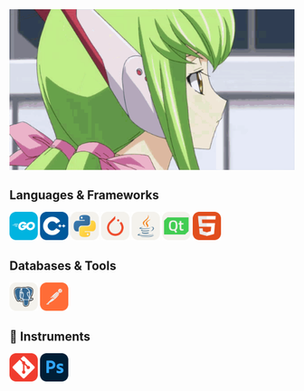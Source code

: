 <div align="center">
  <img src="assets/cc-code-geass.gif" width="1200">
</div>

## **Languages & Frameworks**
<div>
  <img src="assets/icons/GoLang.svg" width="50" alt="Go">
  <img src="assets/icons/CPP.svg" width="50" alt="C++">
  <img src="assets/icons/Python-Light.svg" width="50" alt="Python">
  <img src="assets/icons/PyTorch-Light.svg" width="50" alt="PyTorch">
  <img src="assets/icons/Java-Light.svg" width="50" alt="Java">
  <img src="assets/icons/QT-Light.svg" width="50" alt="Qt">
  <img src="assets/icons/HTML.svg" width="50" alt="HTML">
</div>

## **Databases & Tools**
<div>
  <img src="assets/icons/PostgreSQL-Light.svg" width="50" alt="PostgreSQL">
  <img src="assets/icons/Postman.svg" width="50" alt="Postman">
</div>


## 🔧 **Instruments**
<div>
  <img src="assets/icons/Git.svg" width="50" alt="Photoshop">
  <img src="assets/icons/Photoshop.svg" width="50" alt="Photoshop">
</div>



